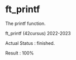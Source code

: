 # ft_printf

The printf function.  

ft_printf (42cursus) 2022-2023

Actual Status : finished.

Result : 100%
